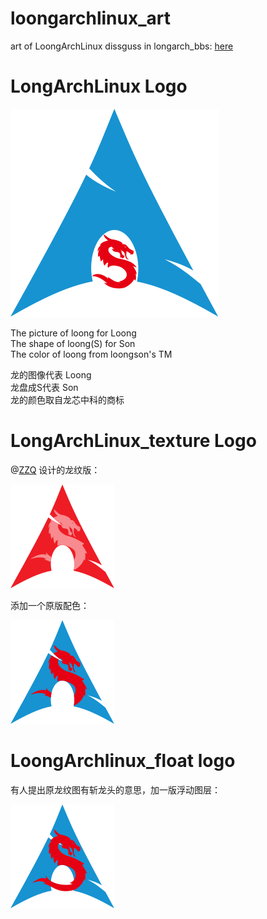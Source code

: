 # loongarchlinux_art
art of LoongArchLinux
dissguss in longarch_bbs: [here](https://bbs.loongarch.org/d/257-loongarchlinuxlogo)

# LongArchLinux Logo
![loongarch_logo.svg](loongarch_logo.svg)  


The picture of loong for Loong  
The shape of loong(S) for Son  
The color of loong from loongson's TM

龙的图像代表 Loong  
龙盘成S代表 Son  
龙的颜色取自龙芯中科的商标

# LongArchLinux_texture Logo
@[ZZQ](https://bbs.loongarch.org/u/430) 设计的龙纹版：

![loongarch_logo.svg](loongarchlinux_loongtxture_red.png)

添加一个原版配色：

![loongarch_logo.svg](loongarchlinux_loongtxture_bule_red.png)

# LoongArchlinux_float logo
有人提出原龙纹图有斩龙头的意思，加一版浮动图层：

![loongarch_logo.svg](LoongArchLinux_float.png)


